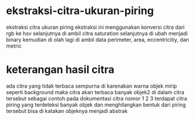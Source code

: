# ekstraksi-citra-ukuran-piring
ekstraksi citra ukuran piring 
ekstraksi ini menggunakan konversi citra dari rgb ke hsv selanjutnya di ambil citra saturation
selanjutnya di ubah menjadi binary kemudian di olah lagi di ambil data perimeter, area, eccentricitiy, dan metric


# keterangan hasil citra
ada citra yang tidak terbaca sempurna di karenakan warna objek mirip seperti background maka citra akan terbaca banyak objek2 di dalam citra tersebut
sebagai contoh pada dokumentasi citra nomor 1 2 3 terdapat citra piring yang terdeteksi banyak objek dan menghilangkan bentuk dari piring tersebut
bisa di katakan objeknya menjadi abstrak
